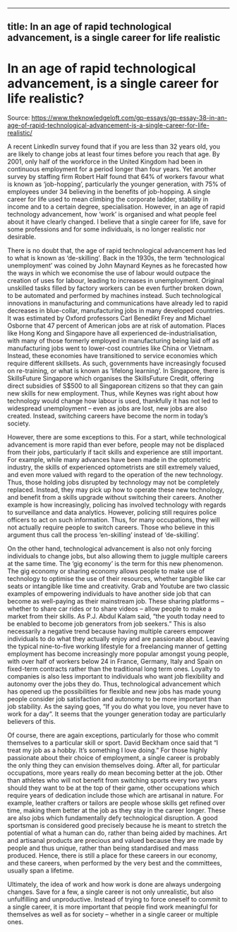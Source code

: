 
---
title: In an age of rapid technological advancement, is a single career for life realistic
---
# In an age of rapid technological advancement, is a single career for life realistic?

Source: https://www.theknowledgeloft.com/gp-essays/gp-essay-38-in-an-age-of-rapid-technological-advancement-is-a-single-career-for-life-realistic/

A recent LinkedIn survey found that if you are less than 32 years old, you are likely to change jobs at least four times before you reach that age. By 2001, only half of the workforce in the United Kingdom had been in continuous employment for a period longer than four years. Yet another survey by staffing firm Robert Half found that 64% of workers favour what is known as ‘job-hopping’, particularly the younger generation, with 75% of employees under 34 believing in the benefits of job-hopping. A single career for life used to mean climbing the corporate ladder, stability in income and to a certain degree, specialisation. However, in an age of rapid technology advancement, how ‘work’ is organised and what people feel about it have clearly changed. I believe that a single career for life, save for some professions and for some individuals, is no longer realistic nor desirable. 

There is no doubt that, the age of rapid technological advancement has led to what is known as ‘de-skilling’. Back in the 1930s, the term ‘technological unemployment’ was coined by John Maynard Keynes as he forecasted how the ways in which we economise the use of labour would outpace the creation of uses for labour, leading to increases in unemployment. Original unskilled tasks filled by factory workers can be even further broken down, to be automated and performed by machines instead. Such technological innovations in manufacturing and communications have already led to rapid decreases in blue-collar, manufacturing jobs in many developed countries. It was estimated by Oxford professors Carl Benedikt Frey and Michael Osborne that 47 percent of American jobs are at risk of automation. Places like Hong Kong and Singapore have all experienced de-industrialisation, with many of those formerly employed in manufacturing being laid off as manufacturing jobs went to lower-cost countries like China or Vietnam. Instead, these economies have transitioned to service economies which require different skillsets. As such, governments have increasingly focused on re-training, or what is known as ‘lifelong learning’. In Singapore, there is SkillsFuture Singapore which organises the SkillsFuture Credit, offering direct subsidies of S$500 to all Singaporean citizens so that they can gain new skills for new employment. Thus, while Keynes was right about how technology would change how labour is used, thankfully it has not led to widespread unemployment – even as jobs are lost, new jobs are also created. Instead, switching careers have become the norm in today’s society.

However, there are some exceptions to this. For a start, while technological advancement is more rapid than ever before, people may not be displaced from their jobs, particularly if tacit skills and experience are still important. For example, while many advances have been made in the optometric industry, the skills of experienced optometrists are still extremely valued, and even more valued with regard to the operation of the new technology. Thus, those holding jobs disrupted by technology may not be completely replaced. Instead, they may pick up how to operate these new technology, and benefit from a skills upgrade without switching their careers. Another example is how increasingly, policing has involved technology with regards to surveillance and data analytics. However, policing still requires police officers to act on such information. Thus, for many occupations, they will not actually require people to switch careers. Those who believe in this argument thus call the process ‘en-skilling’ instead of ‘de-skilling’.

On the other hand, technological advancement is also not only forcing individuals to change jobs, but also allowing them to juggle multiple careers at the same time. The ‘gig economy’ is the term for this new phenomenon. The gig economy or sharing economy allows people to make use of technology to optimise the use of their resources, whether tangible like car seats or intangible like time and creativity. Grab and Youtube are two classic examples of empowering individuals to have another side job that can become as well-paying as their mainstream job. These sharing platforms – whether to share car rides or to share videos – allow people to make a market from their skills. As P.J. Abdul Kalam said, “the youth today need to be enabled to become job generators from job seekers.” This is also necessarily a negative trend because having multiple careers empower individuals to do what they actually enjoy and are passionate about. Leaving the typical nine-to-five working lifestyle for a freelancing manner of getting employment has become increasingly more popular amongst young people, with over half of workers below 24 in France, Germany, Italy and Spain on fixed-term contracts rather than the traditional long term ones. Loyalty to companies is also less important to individuals who want job flexibility and autonomy over the jobs they do. Thus, technological advancement which has opened up the possibilities for flexible and new jobs has made young people consider job satisfaction and autonomy to be more important than job stability. As the saying goes, “If you do what you love, you never have to work for a day”. It seems that the younger generation today are particularly believers of this. 

Of course, there are again exceptions, particularly for those who commit themselves to a particular skill or sport. David Beckham once said that “I treat my job as a hobby. It’s something I love doing.” For those highly passionate about their choice of employment, a single career is probably the only thing they can envision themselves doing. After all, for particular occupations, more years really do mean becoming better at the job. Other than athletes who will not benefit from switching sports every two years should they want to be at the top of their game, other occupations which require years of dedication include those which are artisanal in nature. For example, leather crafters or tailors are people whose skills get refined over time, making them better at the job as they stay in the career longer. These are also jobs which fundamentally defy technological disruption. A good sportsman is considered good precisely because he is meant to stretch the potential of what a human can do, rather than being aided by machines. Art and artisanal products are precious and valued because they are made by people and thus unique, rather than being standardised and mass produced. Hence, there is still a place for these careers in our economy, and these careers, when performed by the very best and the committees, usually span a lifetime. 

Ultimately, the idea of work and how work is done are always undergoing changes. Save for a few, a single career is not only unrealistic, but also unfulfilling and unproductive. Instead of trying to force oneself to commit to a single career, it is more important that people find work meaningful for themselves as well as for society – whether in a single career or multiple ones.